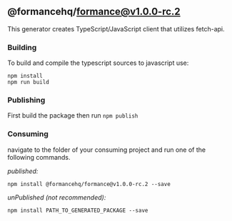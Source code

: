 ## @formancehq/formance@v1.0.0-rc.2

This generator creates TypeScript/JavaScript client that utilizes fetch-api.

### Building

To build and compile the typescript sources to javascript use:
```
npm install
npm run build
```

### Publishing

First build the package then run ```npm publish```

### Consuming

navigate to the folder of your consuming project and run one of the following commands.

_published:_

```
npm install @formancehq/formance@v1.0.0-rc.2 --save
```

_unPublished (not recommended):_

```
npm install PATH_TO_GENERATED_PACKAGE --save

